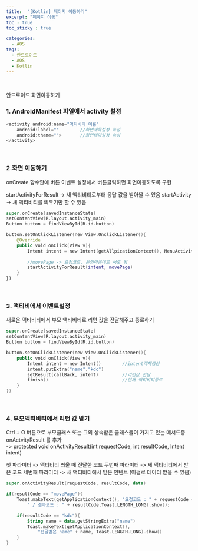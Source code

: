```yaml
---
title:  "[Kotlin] 페이지 이동하기"
excerpt: "페이지 이동"
toc : true
toc_sticky : true

categories:
  - AOS
tags: 
  - 안드로이드 
  - AOS
  - Kotlin
---
```


<br/>

안드로이드 화면이동하기


### 1. AndroidManifest 파일에서 activity 설정

```kotlin
<activity android:name="액티비티 이름"
    android:label=""        //화면제목설정 속성
    android:theme="">       //화면테마설정 속성
</activity>
```

<br/>


### 2.화면 이동하기

onCreate 함수안에 버튼 이벤트 설정해서 버튼클릭하면 화면이동하도록 구현

startActivityForResult -> 새 액티비티로부터 응답 값을 받아올 수 있음
startActivity -> 새 액티비티를 띄우기만 할 수 있음

```kotlin
super.onCreate(savedInstanceState)
setContentView(R.layout.activity_main)
Button button = findViewById(R.id.button)

button.setOnClickListener(new View.OnclickListener(){
    @Override
    public void onClick(View v){
        Intent intent = new Intent(getAllpicationContext(), MenuActivity.class)
        
        //movePage -> 요청코드, 본인마음대로 써도 됨
        startActivityForResult(intent, movePage)
    }
})
```

<br/>


### 3. 액티비에서 이벤트설정

새로운 액티비티에서 부모 액티비티로 리턴 값을 전달해주고 종료하기

```kotlin
super.onCreate(savedInstanceState)
setContentView(R.layout.activity_main)
Button button = findViewById(R.id.button)

button.setOnClickListener(new View.OnClickListener(){
    public void onClick(View v){
        Intent intent = new Intent()        //intent객체생성
        intent.putExtra("name","kdc")
        setResult(callBack, intent)         //리턴값 전달
        finish()                            //현재 액티비티종료
    }
})
```

<br/>


### 4. 부모액티비티에서 리턴 값 받기

Ctrl + O 버튼으로 부모클래스 또는 그외 상속받은 클래스들이 가지고 있는 메서드중 onActvityResult 를 추가<br/>
 -> protected void onActivityResult(int requestCode, int resultCode, Intent intent)

첫 파라미터 -> 액티비티 띄울 때 전달한 코드
두번째 파라미터 -> 새 액티비티에서 받은 코드
세번째 파라미터 -> 새 액티비티에서 받은 인텐트 (이걸로 데이터 받을 수 있음)

```kotlin
super.onActivityResult(requestCode, resultCode, data)

if(resultCode == "movePage"){
    Toast.makeText(getApplicationContext(), "요청코드 : " + requestCode + 
        " / 결과코드 : " + resultCode,Toast.LENGTH_LONG).show();

    if(resultCode == "kdc"){
        String name = data.getStringExtra("name")
        Toast.makeText(getApplicationContext(), 
            "전달받은 name" + name, Toast.LENGTH.LONG).show()
    }
}
```